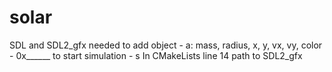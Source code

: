 # solar
SDL and SDL2_gfx needed
to add object - a:
mass, radius, x, y, vx, vy, color - 0x______
to start simulation - s
In CMakeLists line 14 path to SDL2_gfx
